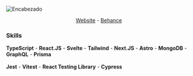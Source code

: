<!-- Image -->
![Encabezado](https://res.cloudinary.com/dhpxqwsym/image/upload/v1695400996/portfolio/Github_oba0eu.png)

<!-- Links -->
<div align="center">
  <a href="https://dpg-code.vercel.app">Website</a> -
  <a href="https://www.behance.net/danielprieto7">Behance</a>
</div>

<!-- Skills -->
### Skills
<div align="left">
  <b>TypeScript</b> -
  <b>React.JS</b> -
  <b>Svelte</b> -
  <b>Tailwind</b> -
  <b>Next.JS</b> -
  <b>Astro</b> -
  <b>MongoDB</b> -
  <b>GraphQL</b> -
  <b>Prisma</b>
</div>
<br>
<div align="left">
  <b>Jest</b> -
  <b>Vitest</b> -
  <b>React Testing Library</b> -
  <b>Cypress</b>
</div>
